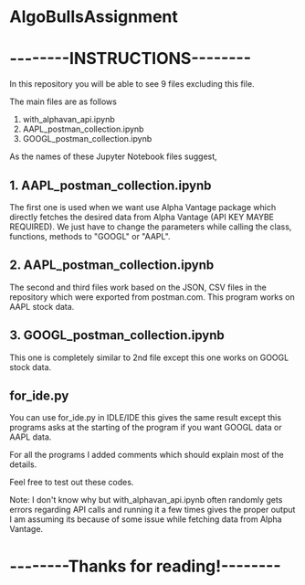 # AlgoBullsAssignment

# --------INSTRUCTIONS--------

In this repository you will be able to see 9 files
excluding this file.

The main files are as follows
1. with_alphavan_api.ipynb
2. AAPL_postman_collection.ipynb
3. GOOGL_postman_collection.ipynb

As the names of these Jupyter Notebook files suggest,
## 1. AAPL_postman_collection.ipynb
The first one is used when we want use Alpha Vantage package
which directly fetches the desired data from Alpha Vantage
(API KEY MAYBE REQUIRED). We just have to change the parameters
while calling the class, functions, methods to "GOOGL" or "AAPL".

## 2. AAPL_postman_collection.ipynb
The second and third files work based on the JSON, CSV files in
the repository which were exported from postman.com. This program
works on AAPL stock data.

## 3. GOOGL_postman_collection.ipynb
This one is completely similar to 2nd file except this one works on 
GOOGL stock data.

## for_ide.py
You can use for_ide.py in IDLE/IDE this gives the same result except
this programs asks at the starting of the program if you want GOOGL data
or AAPL data.

For all the programs I added comments which should explain most of the details.

Feel free to test out these codes.

Note:
I don't know why but with_alphavan_api.ipynb often randomly gets 
errors regarding API calls and running it a few times gives the
proper output I am assuming its because of some issue while fetching
data from Alpha Vantage.

# --------Thanks for reading!--------

